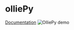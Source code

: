 # olliePy
[Documentation](https://htmlpreview.github.io/?https://github.com/ahmed-mohamed-sn/olliePy/blob/master/docs/olliepy/index.html)
![OlliePy demo](./OlliePy-Demo.gif)
